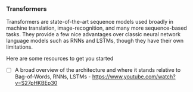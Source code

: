 ### Transformers

Transformers are state-of-the-art sequence models used broadly in machine translation, image-recognition, and many more sequence-based tasks. They provide a few nice advantages over classic neural network language models such as RNNs and LSTMs, though they have their own limitations.

Here are some resources to get you started

- [ ] A broad overview of the architecture and where it stands relative to Bag-of-Words, RNNs, LSTMs - https://www.youtube.com/watch?v=S27pHKBEp30
